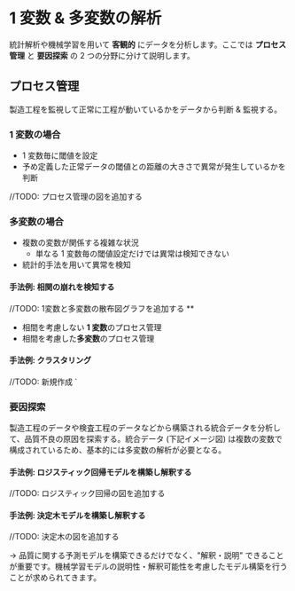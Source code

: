 # 1 変数 & 多変数の解析
統計解析や機械学習を用いて **客観的** にデータを分析します。ここでは **プロセス管理** と **要因探索** の 2 つの分野に分けて説明します。

## プロセス管理
製造工程を監視して正常に工程が動いているかをデータから判断 & 監視する。

### 1 変数の場合
- 1 変数毎に閾値を設定
- 予め定義した正常データの閾値との距離の大きさで異常が発生しているかを判断

//TODO: プロセス管理の図を追加する

### 多変数の場合
- 複数の変数が関係する複雑な状況
    - 単なる 1 変数毎の閾値設定だけでは異常は検知できない
- 統計的手法を用いて異常を検知

#### 手法例: 相関の崩れを検知する
//TODO: 1変数と多変数の散布図グラフを追加する
**
- 相間を考慮しない **1 変数**のプロセス管理
- 相間を考慮した**多変数**のプロセス管理

#### 手法例: クラスタリング
//TODO: 新規作成
`

### 要因探索
製造工程のデータや検査工程のデータなどから構築される統合データを分析して、品質不良の原因を探索する。統合データ (下記イメージ図) は複数の変数で構成されているため、基本的には多変数の解析が必要となる。

#### 手法例: ロジスティック回帰モデルを構築し解釈する
//TODO: ロジスティック回帰の図を追加する

#### 手法例: 決定木モデルを構築し解釈する

//TODO: 決定木の図を追加する


→ 品質に関する予測モデルを構築できるだけでなく、"解釈・説明" できることが重要です。機械学習モデルの説明性・解釈可能性を考慮したモデル構築を行うことが求められてきます。